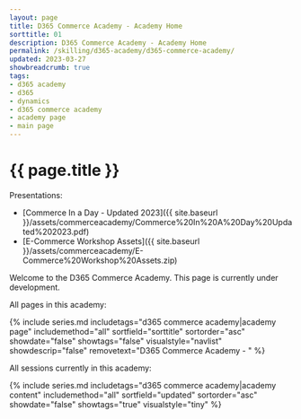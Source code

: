```yaml
---
layout: page
title: D365 Commerce Academy - Academy Home
sorttitle: 01
description: D365 Commerce Academy - Academy Home
permalink: /skilling/d365-academy/d365-commerce-academy/
updated: 2023-03-27
showbreadcrumb: true
tags:
- d365 academy
- d365
- dynamics
- d365 commerce academy
- academy page
- main page
---
```


# {{ page.title }}

Presentations:

* [Commerce In a Day - Updated 2023]({{ site.baseurl }}/assets/commerceacademy/Commerce%20In%20A%20Day%20Updated%202023.pdf)
* [E-Commerce Workshop Assets]({{ site.baseurl }}/assets/commerceacademy/E-Commerce%20Workshop%20Assets.zip)

Welcome to the D365 Commerce Academy. This page is currently under development.

All pages in this academy:

{% include series.md 
    includetags="d365 commerce academy|academy page" 
    includemethod="all" 
    sortfield="sorttitle" sortorder="asc" showdate="false" showtags="false" 
    visualstyle="navlist" showdescrip="false" removetext="D365 Commerce Academy - " 
%}

All sessions currently in this academy:

{% include series.md 
    includetags="d365 commerce academy|academy content" 
    includemethod="all" 
    sortfield="updated" sortorder="asc" showdate="false" 
    showtags="true" visualstyle="tiny" 
%}